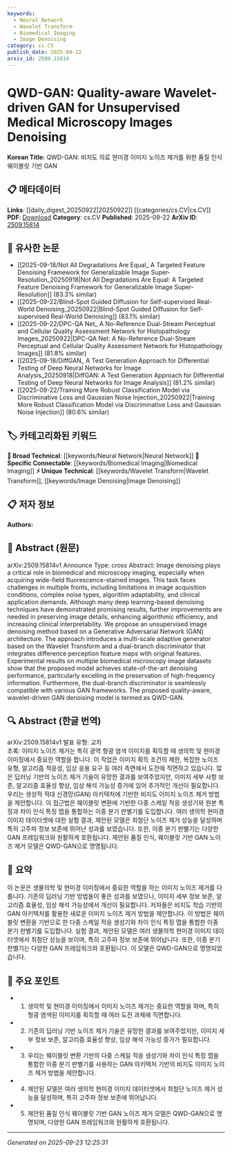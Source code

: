 ```yaml
---
keywords:
  - Neural Network
  - Wavelet Transform
  - Biomedical Imaging
  - Image Denoising
category: cs.CV
publish_date: 2025-09-22
arxiv_id: 2509.15814
---
```


<!-- KEYWORD_LINKING_METADATA:
{
  "processed_timestamp": "2025-09-23T12:25:31.764552",
  "vocabulary_version": "1.0",
  "selected_keywords": [
    "Neural Network",
    "Wavelet Transform",
    "Biomedical Imaging",
    "Image Denoising"
  ],
  "rejected_keywords": [],
  "similarity_scores": {
    "Neural Network": 0.78,
    "Wavelet Transform": 0.79,
    "Biomedical Imaging": 0.81,
    "Image Denoising": 0.77
  },
  "extraction_method": "AI_prompt_based",
  "budget_applied": true,
  "candidates_json": {
    "candidates": [
      {
        "surface": "Generative Adversarial Network",
        "canonical": "Neural Network",
        "aliases": [
          "GAN"
        ],
        "category": "broad_technical",
        "rationale": "Generative Adversarial Networks are a fundamental architecture in deep learning, connecting to a wide range of neural network applications.",
        "novelty_score": 0.45,
        "connectivity_score": 0.88,
        "specificity_score": 0.65,
        "link_intent_score": 0.78
      },
      {
        "surface": "Wavelet Transform",
        "canonical": "Wavelet Transform",
        "aliases": [
          "Wavelet"
        ],
        "category": "unique_technical",
        "rationale": "Wavelet Transform is a specific mathematical tool used in signal processing, crucial for the proposed denoising method.",
        "novelty_score": 0.72,
        "connectivity_score": 0.67,
        "specificity_score": 0.82,
        "link_intent_score": 0.79
      },
      {
        "surface": "Biomedical Microscopy",
        "canonical": "Biomedical Imaging",
        "aliases": [
          "Microscopy Imaging"
        ],
        "category": "specific_connectable",
        "rationale": "Biomedical Microscopy is a specific application area that connects to broader topics in medical imaging and analysis.",
        "novelty_score": 0.58,
        "connectivity_score": 0.75,
        "specificity_score": 0.78,
        "link_intent_score": 0.81
      },
      {
        "surface": "Image Denoising",
        "canonical": "Image Denoising",
        "aliases": [
          "Denoising"
        ],
        "category": "unique_technical",
        "rationale": "Image Denoising is a specialized task in image processing, directly relevant to the paper's focus.",
        "novelty_score": 0.65,
        "connectivity_score": 0.7,
        "specificity_score": 0.8,
        "link_intent_score": 0.77
      }
    ],
    "ban_list_suggestions": [
      "algorithm adaptability",
      "clinical application demands"
    ]
  },
  "decisions": [
    {
      "candidate_surface": "Generative Adversarial Network",
      "resolved_canonical": "Neural Network",
      "decision": "linked",
      "scores": {
        "novelty": 0.45,
        "connectivity": 0.88,
        "specificity": 0.65,
        "link_intent": 0.78
      }
    },
    {
      "candidate_surface": "Wavelet Transform",
      "resolved_canonical": "Wavelet Transform",
      "decision": "linked",
      "scores": {
        "novelty": 0.72,
        "connectivity": 0.67,
        "specificity": 0.82,
        "link_intent": 0.79
      }
    },
    {
      "candidate_surface": "Biomedical Microscopy",
      "resolved_canonical": "Biomedical Imaging",
      "decision": "linked",
      "scores": {
        "novelty": 0.58,
        "connectivity": 0.75,
        "specificity": 0.78,
        "link_intent": 0.81
      }
    },
    {
      "candidate_surface": "Image Denoising",
      "resolved_canonical": "Image Denoising",
      "decision": "linked",
      "scores": {
        "novelty": 0.65,
        "connectivity": 0.7,
        "specificity": 0.8,
        "link_intent": 0.77
      }
    }
  ]
}
-->

# QWD-GAN: Quality-aware Wavelet-driven GAN for Unsupervised Medical Microscopy Images Denoising

**Korean Title:** QWD-GAN: 비지도 의료 현미경 이미지 노이즈 제거를 위한 품질 인식 웨이블릿 기반 GAN

## 📋 메타데이터

**Links**: [[daily_digest_20250922|20250922]] [[categories/cs.CV|cs.CV]]
**PDF**: [Download](https://arxiv.org/pdf/2509.15814.pdf)
**Category**: cs.CV
**Published**: 2025-09-22
**ArXiv ID**: [2509.15814](https://arxiv.org/abs/2509.15814)

## 🔗 유사한 논문
- [[2025-09-18/Not All Degradations Are Equal_ A Targeted Feature Denoising Framework for Generalizable Image Super-Resolution_20250918|Not All Degradations Are Equal: A Targeted Feature Denoising Framework for Generalizable Image Super-Resolution]] (83.3% similar)
- [[2025-09-22/Blind-Spot Guided Diffusion for Self-supervised Real-World Denoising_20250922|Blind-Spot Guided Diffusion for Self-supervised Real-World Denoising]] (83.1% similar)
- [[2025-09-22/DPC-QA Net_ A No-Reference Dual-Stream Perceptual and Cellular Quality Assessment Network for Histopathology Images_20250922|DPC-QA Net: A No-Reference Dual-Stream Perceptual and Cellular Quality Assessment Network for Histopathology Images]] (81.8% similar)
- [[2025-09-18/DiffGAN_ A Test Generation Approach for Differential Testing of Deep Neural Networks for Image Analysis_20250918|DiffGAN: A Test Generation Approach for Differential Testing of Deep Neural Networks for Image Analysis]] (81.2% similar)
- [[2025-09-22/Training More Robust Classification Model via Discriminative Loss and Gaussian Noise Injection_20250922|Training More Robust Classification Model via Discriminative Loss and Gaussian Noise Injection]] (80.6% similar)

## 🏷️ 카테고리화된 키워드
**🧠 Broad Technical**: [[keywords/Neural Network|Neural Network]]
**🔗 Specific Connectable**: [[keywords/Biomedical Imaging|Biomedical Imaging]]
**⚡ Unique Technical**: [[keywords/Wavelet Transform|Wavelet Transform]], [[keywords/Image Denoising|Image Denoising]]

## 📋 저자 정보

**Authors:** 

## 📄 Abstract (원문)

arXiv:2509.15814v1 Announce Type: cross 
Abstract: Image denoising plays a critical role in biomedical and microscopy imaging, especially when acquiring wide-field fluorescence-stained images. This task faces challenges in multiple fronts, including limitations in image acquisition conditions, complex noise types, algorithm adaptability, and clinical application demands. Although many deep learning-based denoising techniques have demonstrated promising results, further improvements are needed in preserving image details, enhancing algorithmic efficiency, and increasing clinical interpretability. We propose an unsupervised image denoising method based on a Generative Adversarial Network (GAN) architecture. The approach introduces a multi-scale adaptive generator based on the Wavelet Transform and a dual-branch discriminator that integrates difference perception feature maps with original features. Experimental results on multiple biomedical microscopy image datasets show that the proposed model achieves state-of-the-art denoising performance, particularly excelling in the preservation of high-frequency information. Furthermore, the dual-branch discriminator is seamlessly compatible with various GAN frameworks. The proposed quality-aware, wavelet-driven GAN denoising model is termed as QWD-GAN.

## 🔍 Abstract (한글 번역)

arXiv:2509.15814v1 발표 유형: 교차  
초록: 이미지 노이즈 제거는 특히 광역 형광 염색 이미지를 획득할 때 생의학 및 현미경 이미징에서 중요한 역할을 합니다. 이 작업은 이미지 획득 조건의 제한, 복잡한 노이즈 유형, 알고리즘 적응성, 임상 응용 요구 등 여러 측면에서 도전에 직면하고 있습니다. 많은 딥러닝 기반의 노이즈 제거 기술이 유망한 결과를 보여주었지만, 이미지 세부 사항 보존, 알고리즘 효율성 향상, 임상 해석 가능성 증가에 있어 추가적인 개선이 필요합니다. 우리는 생성적 적대 신경망(GAN) 아키텍처에 기반한 비지도 이미지 노이즈 제거 방법을 제안합니다. 이 접근법은 웨이블릿 변환에 기반한 다중 스케일 적응 생성기와 원본 특징과 차이 인식 특징 맵을 통합하는 이중 분기 판별기를 도입합니다. 여러 생의학 현미경 이미지 데이터셋에 대한 실험 결과, 제안된 모델은 최첨단 노이즈 제거 성능을 달성하며 특히 고주파 정보 보존에 뛰어난 성과를 보였습니다. 또한, 이중 분기 판별기는 다양한 GAN 프레임워크와 원활하게 호환됩니다. 제안된 품질 인식, 웨이블릿 기반 GAN 노이즈 제거 모델은 QWD-GAN으로 명명됩니다.

## 📝 요약

이 논문은 생물의학 및 현미경 이미징에서 중요한 역할을 하는 이미지 노이즈 제거를 다룹니다. 기존의 딥러닝 기반 방법들이 좋은 성과를 보였으나, 이미지 세부 정보 보존, 알고리즘 효율성, 임상 해석 가능성에서 개선이 필요합니다. 저자들은 비지도 학습 기반의 GAN 아키텍처를 활용한 새로운 이미지 노이즈 제거 방법을 제안합니다. 이 방법은 웨이블릿 변환을 기반으로 한 다중 스케일 적응 생성기와 차이 인식 특징 맵을 통합한 이중 분기 판별기를 도입합니다. 실험 결과, 제안된 모델은 여러 생물의학 현미경 이미지 데이터셋에서 최첨단 성능을 보이며, 특히 고주파 정보 보존에 뛰어납니다. 또한, 이중 분기 판별기는 다양한 GAN 프레임워크와 호환됩니다. 이 모델은 QWD-GAN으로 명명되었습니다.

## 🎯 주요 포인트

- 1. 생의학 및 현미경 이미징에서 이미지 노이즈 제거는 중요한 역할을 하며, 특히 형광 염색된 이미지를 획득할 때 여러 도전 과제에 직면합니다.
- 2. 기존의 딥러닝 기반 노이즈 제거 기술은 유망한 결과를 보여주었지만, 이미지 세부 정보 보존, 알고리즘 효율성 향상, 임상 해석 가능성 증가가 필요합니다.
- 3. 우리는 웨이블릿 변환 기반의 다중 스케일 적응 생성기와 차이 인식 특징 맵을 통합한 이중 분기 판별기를 사용하는 GAN 아키텍처 기반의 비지도 이미지 노이즈 제거 방법을 제안합니다.
- 4. 제안된 모델은 여러 생의학 현미경 이미지 데이터셋에서 최첨단 노이즈 제거 성능을 달성하며, 특히 고주파 정보 보존에 뛰어납니다.
- 5. 제안된 품질 인식 웨이블릿 기반 GAN 노이즈 제거 모델은 QWD-GAN으로 명명되며, 다양한 GAN 프레임워크와 원활하게 호환됩니다.


---

*Generated on 2025-09-23 12:25:31*